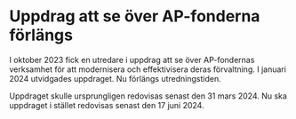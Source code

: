 # Uppdrag att se över AP-fonderna förlängs

I oktober 2023 fick en utredare i uppdrag att se över AP\-fondernas verksamhet för att modernisera och effektivisera deras förvaltning. I januari 2024 utvidgades uppdraget. Nu förlängs utredningstiden.


Uppdraget skulle ursprungligen redovisas senast den 31 mars 2024\. Nu ska uppdraget i stället redovisas senast den 17 juni 2024\.
